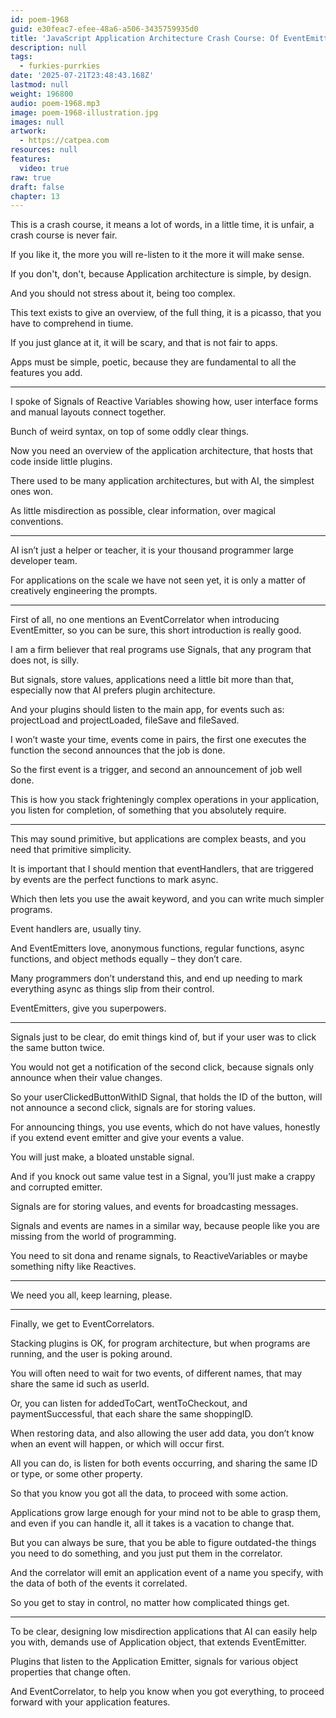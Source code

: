 ```yaml
---
id: poem-1968
guid: e30feac7-efee-48a6-a506-3435759935d0
title: 'JavaScript Application Architecture Crash Course: Of EventEmitter and EventCorrelator'
description: null
tags:
  - furkies-purrkies
date: '2025-07-21T23:48:43.168Z'
lastmod: null
weight: 196800
audio: poem-1968.mp3
image: poem-1968-illustration.jpg
images: null
artwork:
  - https://catpea.com
resources: null
features:
  video: true
raw: true
draft: false
chapter: 13
---
```


This is a crash course, it means a lot of words,
in a little time, it is unfair, a crash course is never fair.

If you like it,
the more you will re-listen to it the more it will make sense.

If you don't, don't,
because Application architecture is simple, by design.

And you should not stress about it,
being too complex.

This text exists to give an overview,
of the full thing, it is a picasso, that you have to comprehend in tiume.

If you just glance at it,
it will be scary, and that is not fair to apps.

Apps must be simple, poetic,
because they are fundamental to all the features you add.

---

I spoke of Signals of Reactive Variables showing how,
user interface forms and manual layouts connect together.

Bunch of weird syntax,
on top of some oddly clear things.

Now you need an overview of the application architecture,
that hosts that code inside little plugins.

There used to be many application architectures,
but with AI, the simplest ones won.

As little misdirection as possible,
clear information, over magical conventions.

---

AI isn’t just a helper or teacher,
it is your thousand programmer large developer team.

For applications on the scale we have not seen yet,
it is only a matter of creatively engineering the prompts.

---

First of all, no one mentions an EventCorrelator when introducing EventEmitter,
so you can be sure, this short introduction is really good.

I am a firm believer that real programs use Signals,
that any program that does not, is silly.

But signals, store values, applications need a little bit more than that,
especially now that AI prefers plugin architecture.

And  your plugins should listen to the main app,
for events such as: projectLoad and projectLoaded, fileSave and fileSaved.

I won’t waste your time, events come in pairs,
the first one executes the function the second announces that the job is done.

So the first event is a trigger,
and second an announcement of job well done.

This is how you stack frighteningly complex operations in your application,
you listen for completion, of something that you absolutely require.

---

This may sound primitive,
but applications are complex beasts, and you need that primitive simplicity.

It is important that I should mention that eventHandlers,
that are triggered by events are the perfect functions to mark async.

Which then lets you use the await keyword,
and you can write much simpler programs.

Event handlers are,
usually tiny.

And EventEmitters love, anonymous functions, regular functions, async functions, and object methods equally – they don’t care.

Many programmers don’t understand this,
and end up needing to mark everything async as things slip from their control.

EventEmitters,
give you superpowers.

---

Signals just to be clear, do emit things kind of,
but if your user was to click the same button twice.

You would not get a notification of the second click,
because signals only announce when their value changes.

So your userClickedButtonWithID Signal, that holds the ID of the button,
will not announce a second click, signals are for storing values.

For announcing things, you use events, which do not have values,
honestly if you extend event emitter and give your events a value.

You will just make,
a bloated unstable signal.

And if you knock out same value test in a Signal,
you’ll just make a crappy and corrupted emitter.

Signals are for storing values,
and events for broadcasting messages.

Signals and events are names in a similar way,
because people like you are missing from the world of programming.

You need to sit dona and rename signals,
to ReactiveVariables or maybe something nifty like Reactives.

---

We need you all,
keep learning, please.

---

Finally,
we get to EventCorrelators.

Stacking plugins is OK, for program architecture,
but when programs are running, and the user is poking around.

You will often need to wait for two events, of different names,
that may share the same id such as userId.

Or, you can listen for addedToCart, wentToCheckout, and paymentSuccessful,
that each share the same shoppingID.

When restoring data, and also allowing the user add data,
you don’t know when an event will happen, or which will occur first.

All you can do, is listen for both events occurring,
and sharing the same ID or type, or some other property.

So that you know you got all the data,
to proceed with some action.

Applications grow large enough for your mind not to be able to grasp them,
and even if you can handle it, all it takes is a vacation to change that.

But you can always be sure, that you be able to figure outdated-the things you need to do something, and you just put them in the correlator.

And the correlator will emit an application event of a name you specify,
with the data of both of the events it correlated.

So you get to stay in control,
no matter how complicated things get.

---

To be clear, designing low misdirection applications that AI can easily help you with,
demands use of Application object, that extends EventEmitter.

Plugins that listen to the Application Emitter,
signals for various object properties that change often.

And EventCorrelator, to help you know when you got everything,
to proceed forward with your application features.
